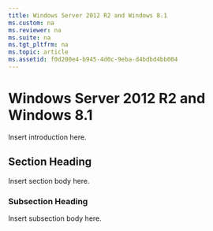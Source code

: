 ```yaml
---
title: Windows Server 2012 R2 and Windows 8.1
ms.custom: na
ms.reviewer: na
ms.suite: na
ms.tgt_pltfrm: na
ms.topic: article
ms.assetid: f0d200e4-b945-4d0c-9eba-d4bdbd4bb004
---
```

# Windows Server 2012 R2 and Windows 8.1
Insert introduction here.

## Section Heading
Insert section body here.

### Subsection Heading
Insert subsection body here.

